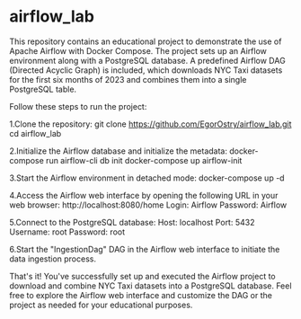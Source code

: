 # airflow_lab

This repository contains an educational project to demonstrate the use of Apache Airflow with Docker Compose. The project sets up an Airflow environment along with a PostgreSQL database. A predefined Airflow DAG (Directed Acyclic Graph) is included, which downloads NYC Taxi datasets for the first six months of 2023 and combines them into a single PostgreSQL table.

Follow these steps to run the project:

1.Clone the repository:
git clone https://github.com/EgorOstry/airflow_lab.git
cd airflow_lab

2.Initialize the Airflow database and initialize the metadata:
docker-compose run airflow-cli db init
docker-compose up airflow-init

3.Start the Airflow environment in detached mode:
docker-compose up -d

4.Access the Airflow web interface by opening the following URL in your web browser:
http://localhost:8080/home
Login: Airflow
Password: Airflow

5.Connect to the PostgreSQL database:
Host: localhost
Port: 5432
Username: root
Password: root

6.Start the "IngestionDag" DAG in the Airflow web interface to initiate the data ingestion process.

That's it! You've successfully set up and executed the Airflow project to download and combine NYC Taxi datasets into a PostgreSQL database.
Feel free to explore the Airflow web interface and customize the DAG or the project as needed for your educational purposes.
